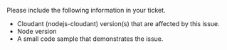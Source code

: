 Please include the following information in your ticket.

- Cloudant (nodejs-cloudant) version(s) that are affected by this issue.
- Node version
- A small code sample that demonstrates the issue.
